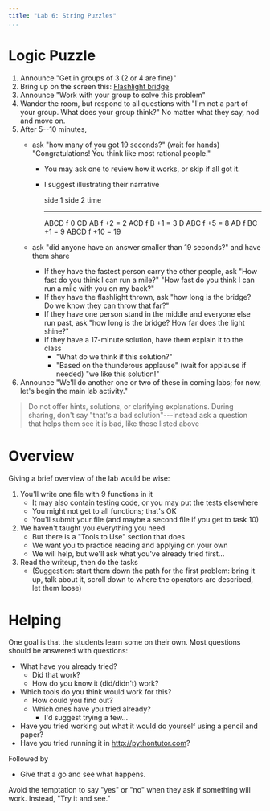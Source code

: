 ```yaml
---
title: "Lab 6: String Puzzles"
...
```



# Logic Puzzle

1.  Announce "Get in groups of 3 (2 or 4 are fine)"
1.  Bring up on the screen this: [Flashlight bridge](https://docs.google.com/presentation/d/1Cu_mF6NXrFIxl4fUOmNuRax_z0EYZj-j587tUmayjNA/edit?usp=sharing)
1.  Announce "Work with your group to solve this problem"
1.  Wander the room, but respond to all questions with "I'm not a part of your group. What does your group think?" No matter what they say, nod and move on.
1.  After 5--10 minutes, 
    -   ask "how many of you got 19 seconds?" (wait for hands) "Congratulations! You think like most rational people."
        -   You may ask one to review how it works, or skip if all got it.
        -   I suggest illustrating their narrative
            
            side 1  side 2  time
            ------- ------- ---------
            ABCD f          0
            CD      AB  f   +2 = 2
            ACD f   B       +1 = 3
            D       ABC f   +5 = 8
            AD f    BC      +1 = 9
                    ABCD f  +10 = 19

    -   ask "did anyone have an answer smaller than 19 seconds?" and have them share
        -   If they have the fastest person carry the other people, ask "How fast do you think I can run a mile?" "How fast do you think I can run a mile with you on my back?"
        -   If they have the flashlight thrown, ask "how long is the bridge? Do we know they can throw that far?"
        -   If they have one person stand in the middle and everyone else run past, ask "how long is the bridge? How far does the light shine?"
        -   If they have a 17-minute solution, have them explain it to the class
            -   "What do we think if this solution?"
            -   "Based on the thunderous applause" (wait for applause if needed) "we like this solution!"
1.  Announce "We'll do another one or two of these in coming labs; for now, let's begin the main lab activity."

> Do not offer hints, solutions, or clarifying explanations.
> During sharing, don't say "that's a bad solution"---instead ask a question that helps them see it is bad, like those listed above

# Overview

Giving a brief overview of the lab would be wise:

1.	You'll write one file with 9 functions in it
	-	It may also contain testing code, or you may put the tests elsewhere
	-	You might not get to all functions; that's OK
	-	You'll submit your file (and maybe a second file if you get to task 10)
1.	We haven't taught you everything you need
	-	But there is a "Tools to Use" section that does
	-	We want you to practice reading and applying on your own
	-	We will help, but we'll ask what you've already tried first...
1.	Read the writeup, then do the tasks
	-   (Suggestion: start them down the path for the first problem: bring it up, talk about it, scroll down to where the operators are described, let them loose)
	

# Helping

One goal is that the students learn some on their own.
Most questions should be answered with questions:

-	What have you already tried?
	-	Did that work?
	-	How do you know it (did/didn't) work?
-	Which tools do you think would work for this?
	-	How could you find out?
	-	Which ones have you tried already?
		-	I'd suggest trying a few...
-	Have you tried working out what it would do yourself using a pencil and paper?
-	Have you tried running it in <http://pythontutor.com>?

Followed by

-	Give that a go and see what happens.

Avoid the temptation to say "yes" or "no" when they ask if something will work.  Instead, "Try it and see."


